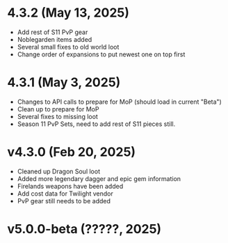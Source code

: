 # 4.3.2 (May 13, 2025)
- Add rest of S11 PvP gear
- Noblegarden items added
- Several small fixes to old world loot
- Change order of expansions to put newest one on top first

# 4.3.1 (May 3, 2025)
- Changes to API calls to prepare for MoP (should load in current "Beta")
- Clean up to prepare for MoP
- Several fixes to missing loot
- Season 11 PvP Sets, need to add rest of S11 pieces still.

# v4.3.0 (Feb 20, 2025)
- Cleaned up Dragon Soul loot
- Added more legendary dagger and epic gem information
- Firelands weapons have been added
- Add cost data for Twilight vendor
- PvP gear still needs to be added

# v5.0.0-beta (?????, 2025)
